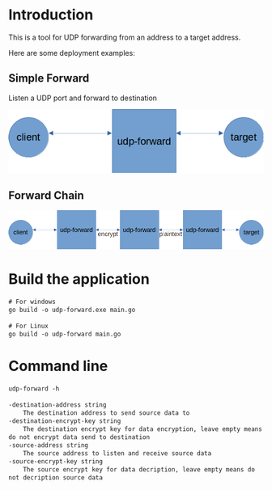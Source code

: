 # Introduction
This is a tool for UDP forwarding from an address to a target address.

Here are some deployment examples:

## Simple Forward

Listen a UDP port and forward to destination

![](docs/1.png?raw=true)


## Forward Chain

![](docs/2.png?raw=true)


# Build the application
```
# For windows
go build -o udp-forward.exe main.go

# For Linux
go build -o udp-forward main.go
```

# Command line 
```
udp-forward -h

-destination-address string
    The destination address to send source data to
-destination-encrypt-key string
    The destination encrypt key for data encryption, leave empty means do not encrypt data send to destination
-source-address string
    The source address to listen and receive source data
-source-encrypt-key string
    The source encrypt key for data decription, leave empty means do not decription source data
```